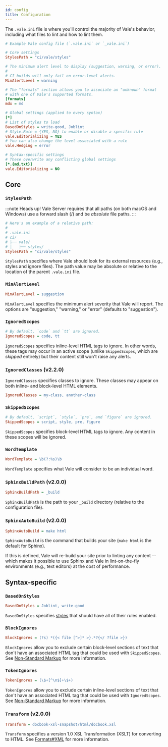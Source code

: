 ```yaml
---
id: config
title: Configuration
---
```


The `.vale.ini` file is where you'll control the majority of Vale's behavior, including what files to lint and how to lint them.

```ini title=".vale.ini"
# Example Vale config file (`.vale.ini` or `_vale.ini`)

# Core settings
StylesPath = "ci/vale/styles"

# The minimum alert level to display (suggestion, warning, or error).
#
# CI builds will only fail on error-level alerts.
MinAlertLevel = warning

# The "formats" section allows you to associate an "unknown" format
# with one of Vale's supported formats.
[formats]
mdx = md

# Global settings (applied to every syntax)
[*]
# List of styles to load
BasedOnStyles = write-good, Joblint
# Style.Rule = {YES, NO} to enable or disable a specific rule
vale.Editorializing = YES
# You can also change the level associated with a rule
vale.Hedging = error

# Syntax-specific settings
# These overwrite any conflicting global settings
[*.{md,txt}]
vale.Editorializing = NO
```

## Core

### `StylesPath`

:::note Heads up!
Vale Server requires that all paths (on both macOS and Windows) use a forward slash (/) and be *absolute* file paths.
:::


```ini
# Here's an example of a relative path:
#
# .vale.ini
# ci/
# ├── vale/
# │   ├── styles/
StylesPath = "ci/vale/styles"
```

`StylesPath` specifies where Vale should look for its external resources \(e.g., styles and ignore files\). The path value may be absolute or relative to the location of the parent `.vale.ini` file.

### `MinAlertLevel`

```ini
MinAlertLevel = suggestion
```

`MinAlertLevel` specifies the minimum alert severity that Vale will report. The options are "suggestion," "warning," or "error" \(defaults to "suggestion"\).

### `IgnoredScopes`

```ini
# By default, `code` and `tt` are ignored.
IgnoredScopes = code, tt
```

`IgnoredScopes` specifies inline-level HTML tags to ignore. In other words, these tags may occur in an active scope \(unlike `SkippedScopes`, which are _skipped_ entirely\) but their content still won't raise any alerts.

### `IgnoredClasses` (<span className="badge badge--secondary">v2.2.0</span>)

`IgnoredClasses` specifies classes to ignore. These classes may appear on both inline- and block-level HTML elements.

```ini
IgnoredClasses = my-class, another-class
```

### `SkippedScopes`

```ini
# By default, `script`, `style`, `pre`, and `figure` are ignored.
SkippedScopes = script, style, pre, figure
```

`SkippedScopes` specifies block-level HTML tags to ignore. Any content in these scopes will be ignored.

### `WordTemplate`

```ini
WordTemplate = \b(?:%s)\b
```

`WordTemplate` specifies what Vale will consider to be an individual word.

### `SphinxBuildPath` (<span className="badge badge--secondary">v2.0.0</span>)

```ini
SphinxBuildPath = _build
```

`SphinxBuildPath` is the path to your `_build` directory \(relative to the configuration file\).

### `SphinxAutoBuild` (<span className="badge badge--secondary">v2.0.0</span>)

```ini
SphinxAutoBuild = make html
```

`SphinxAutoBuild` is the command that builds your site \(`make html` is the default for Sphinx\).

If this is defined, Vale will re-build your site prior to linting any content -- which makes it possible to use Sphinx and Vale in lint-on-the-fly environments \(e.g., text editors\) at the cost of performance.

## Syntax-specific

### `BasedOnStyles`

```ini
BasedOnStyles = Joblint, write-good
```

`BasedOnStyles` specifies [styles](/vale-server/concepts/styles) that should have all of their rules enabled.

### `BlockIgnores`

```ini
BlockIgnores = (?s) *({< file [^>]* >}.*?{</ ?file >})
```

`BlockIgnores` allow you to exclude certain block-level sections of text that don't have an associated HTML tag that could be used with `SkippedScopes`. See [Non-Standard Markup](/vale-server/concepts/scoping#non-standard-markup) for more information.

### `TokenIgnores`

```ini
TokenIgnores = (\$+[^\n$]+\$+)
```

`TokenIgnores` allow you to exclude certain inline-level sections of text that don't have an associated HTML tag that could be used with `IgnoredScopes`. See [Non-Standard Markup](/vale-server/concepts/scoping#non-standard-markup) for more information.

### `Transform` (<span className="badge badge--secondary">v2.0.0</span>)

```ini
Transform = docbook-xsl-snapshot/html/docbook.xsl
```

`Transform` specifies a version 1.0 XSL Transformation \(XSLT\) for converting to HTML. See [Formats\#XML](/vale-server/concepts/scoping#xml-markup) for more information.


